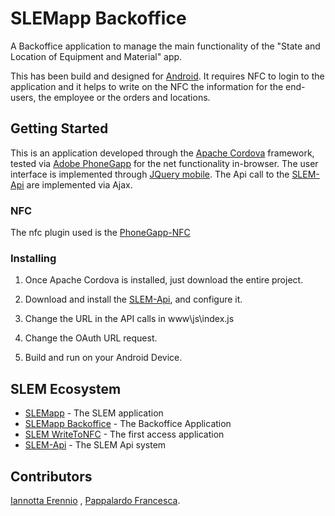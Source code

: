 # SLEMapp Backoffice

A Backoffice application to manage the main functionality of the "State and Location of Equipment and Material" app. 

This has been build and designed for [Android](https://www.android.com).
It requires NFC to login to the application and it helps to write on the NFC the information for the end-users, the employee or the orders and locations.

## Getting Started

This is an application developed through the [Apache Cordova](https://cordova.apache.org) framework, tested via [Adobe PhoneGapp](https://phonegap.com) for the net functionality in-browser.
The user interface is implemented through [JQuery mobile](https://jquerymobile.com).
The Api call to the [SLEM-Api](https://github.com/albvol/SLEM-Api) are implemented via Ajax.

### NFC

The nfc plugin used is the [PhoneGapp-NFC](https://github.com/chariotsolutions/phonegap-nfc)

### Installing

1. Once Apache Cordova is installed, just download the entire project.

2. Download and install the [SLEM-Api](https://github.com/albvol/SLEM-Api), and configure it.

3. Change the URL in the API calls in www\js\index.js

4. Change the OAuth URL request.

5. Build and run on your Android Device.

## SLEM Ecosystem

* [SLEMapp](https://github.com/TimeParadox89/SLEMapp) - The SLEM application
* [SLEMapp Backoffice](https://github.com/TimeParadox89/SLEMApp_Backoffice) - The Backoffice Application
* [SLEM WriteToNFC](https://github.com/TimeParadox89/SLEMApp-WriteToNFC) - The first access application
* [SLEM-Api](https://github.com/albvol/SLEM-Api) -  The SLEM Api system

## Contributors

[Iannotta Erennio](https://github.com/TimeParadox89) , 
[Pappalardo Francesca](https://github.com/kikkatigre).
